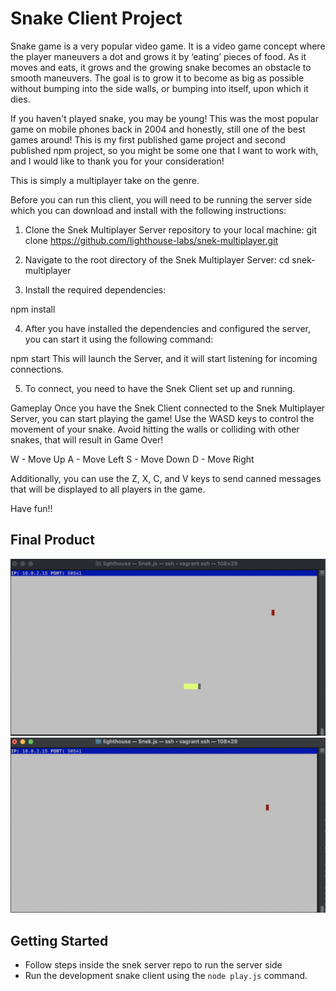 # Snake Client Project

Snake game is a very popular video game. It is a video game concept where the player maneuvers a dot and grows it by ‘eating’ pieces of food. As it moves and eats, it grows and the growing snake becomes an obstacle to smooth maneuvers. The goal is to grow it to become as big as possible without bumping into the side walls, or bumping into itself, upon which it dies.

If you haven't played snake, you may be young! This was the most popular game on mobile phones back in 2004 and honestly, still one of the best games around! This is my first published game project and second published npm project, so you might be some one that I want to work with, and I would like to thank you for your consideration!

This is simply a multiplayer take on the genre.

Before you can run this client, you will need to be running the server side which you can download and install with the following instructions:

1. Clone the Snek Multiplayer Server repository to your local machine: git clone https://github.com/lighthouse-labs/snek-multiplayer.git

2. Navigate to the root directory of the Snek Multiplayer Server:
cd snek-multiplayer

3. Install the required dependencies:

npm install

4. After you have installed the dependencies and configured the server, you can start it using the following command:

npm start
This will launch the Server, and it will start listening for incoming connections.

5. To connect, you need to have the Snek Client set up and running.

Gameplay
Once you have the Snek Client connected to the Snek Multiplayer Server, you can start playing the game! Use the WASD keys to control the movement of your snake. Avoid hitting the walls or colliding with other snakes, that will result in Game Over!

W - Move Up
A - Move Left
S - Move Down
D - Move Right

Additionally, you can use the Z, X, C, and V keys to send canned messages that will be displayed to all players in the game.

Have fun!!


## Final Product

!["Upon Connection"](./docs/sceenshot1.png)
!["In Game Action!"](./docs/screenshot2.png)



## Getting Started

- Follow steps inside the snek server repo to run the server side
- Run the development snake client using the `node play.js` command.